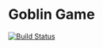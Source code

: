 # Goblin Game

[![Build Status](https://github.com/alejoruso/goblin-game/workflows/Deploy/badge.svg)](https://github.com/alejoruso/goblin-game/actions)

